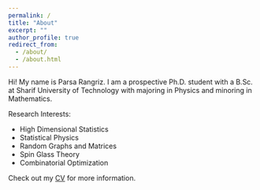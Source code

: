 ```yaml
---
permalink: /
title: "About"
excerpt: ""
author_profile: true
redirect_from: 
  - /about/
  - /about.html
---
```

Hi! My name is Parsa Rangriz. I am a prospective Ph.D. student with a B.Sc. at Sharif University of Technology with majoring in Physics and minoring in Mathematics. 

Research Interests:
* High Dimensional Statistics
* Statistical Physics
* Random Graphs and Matrices
* Spin Glass Theory
* Combinatorial Optimization

Check out my [CV](/cv) for more information.

